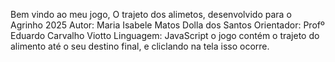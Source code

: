 Bem vindo ao meu jogo, O trajeto dos alimetos, desenvolvido para o Agrinho 2025
Autor: Maria Isabele Matos Dolla dos Santos
Orientador: Profº Eduardo Carvalho Viotto
Linguagem: JavaScript
o jogo contém o trajeto do alimento até o seu destino final, e cliclando na tela isso ocorre.
